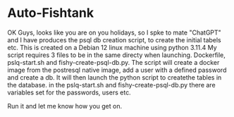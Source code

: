 # Auto-Fishtank
OK Guys, looks like you are on you holidays, so I spke to mate "ChatGPT" and I have produces the psql db creation script, to create the initial tabels etc.
This is created on a Debian 12 linux machine using python 3.11.4
My script requires 3 files to be in the same directy when launching.
Dockerfile, pslq-start.sh and fishy-create-psql-db.py.
The script will create a docker image from the postresql native image, add a user with a defined password and create a db. It will then launch the python script to createthe tables in the database.
in the pslq-start.sh and fishy-create-psql-db.py there are variables set for the passwords, users etc.

Run it and let me know how you get on.
